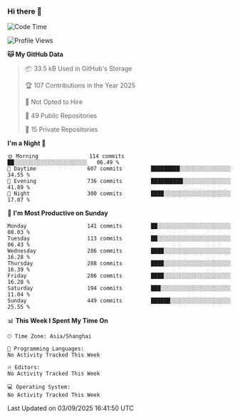 ### Hi there 👋

<!--
**robinWongM/robinWongM** is a ✨ _special_ ✨ repository because its `README.md` (this file) appears on your GitHub profile.

Here are some ideas to get you started:

- 🔭 I’m currently working on ...
- 🌱 I’m currently learning ...
- 👯 I’m looking to collaborate on ...
- 🤔 I’m looking for help with ...
- 💬 Ask me about ...
- 📫 How to reach me: ...
- 😄 Pronouns: ...
- ⚡ Fun fact: ...
-->

<!--START_SECTION:waka-->
![Code Time](http://img.shields.io/badge/Code%20Time-272%20hrs%2015%20mins-blue)

![Profile Views](http://img.shields.io/badge/Profile%20Views-2-blue)

**🐱 My GitHub Data** 

> 📦 33.5 kB Used in GitHub's Storage 
 > 
> 🏆 107 Contributions in the Year 2025
 > 
> 🚫 Not Opted to Hire
 > 
> 📜 49 Public Repositories 
 > 
> 🔑 15 Private Repositories 
 > 
**I'm a Night 🦉** 

```text
🌞 Morning                114 commits         ██░░░░░░░░░░░░░░░░░░░░░░░   06.49 % 
🌆 Daytime                607 commits         █████████░░░░░░░░░░░░░░░░   34.55 % 
🌃 Evening                736 commits         ██████████░░░░░░░░░░░░░░░   41.89 % 
🌙 Night                  300 commits         ████░░░░░░░░░░░░░░░░░░░░░   17.07 % 
```
📅 **I'm Most Productive on Sunday** 

```text
Monday                   141 commits         ██░░░░░░░░░░░░░░░░░░░░░░░   08.03 % 
Tuesday                  113 commits         ██░░░░░░░░░░░░░░░░░░░░░░░   06.43 % 
Wednesday                286 commits         ████░░░░░░░░░░░░░░░░░░░░░   16.28 % 
Thursday                 288 commits         ████░░░░░░░░░░░░░░░░░░░░░   16.39 % 
Friday                   286 commits         ████░░░░░░░░░░░░░░░░░░░░░   16.28 % 
Saturday                 194 commits         ███░░░░░░░░░░░░░░░░░░░░░░   11.04 % 
Sunday                   449 commits         ██████░░░░░░░░░░░░░░░░░░░   25.55 % 
```


📊 **This Week I Spent My Time On** 

```text
🕑︎ Time Zone: Asia/Shanghai

💬 Programming Languages: 
No Activity Tracked This Week

🔥 Editors: 
No Activity Tracked This Week

💻 Operating System: 
No Activity Tracked This Week
```


 Last Updated on 03/09/2025 16:41:50 UTC
<!--END_SECTION:waka-->
